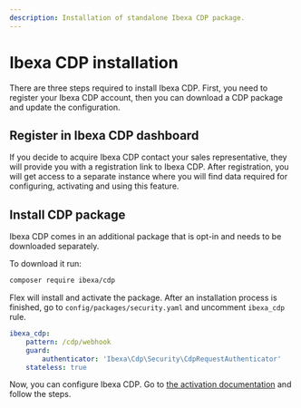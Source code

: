 ```yaml
---
description: Installation of standalone Ibexa CDP package.
---
```


# Ibexa CDP installation

There are three steps required to install Ibexa CDP.
First, you need to register your Ibexa CDP account, then you can download a CDP package and update the configuration. 

## Register in Ibexa CDP dashboard

If you decide to acquire Ibexa CDP contact your sales representative,
they will provide you with a registration link to Ibexa CDP.
After registration, you will get access to a separate instance
where you will find data required for configuring, activating and using this feature.

## Install CDP package

Ibexa CDP comes in an additional package that is opt-in and needs to be downloaded separately.

To download it run:

```bash
composer require ibexa/cdp
```

Flex will install and activate the package.
After an installation process is finished, go to `config/packages/security.yaml`
and uncomment `ibexa_cdp` rule.

```yaml
ibexa_cdp:
    pattern: /cdp/webhook
    guard:
        authenticator: 'Ibexa\Cdp\Security\CdpRequestAuthenticator'
    stateless: true
```

Now, you can configure Ibexa CDP.
Go to [the activation documentation](cdp_activation.md) and follow the steps.
